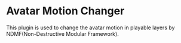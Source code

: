 # Avatar Motion Changer

This plugin is used to change the avatar motion in playable layers by NDMF(Non-Destructive Modular Framework).
